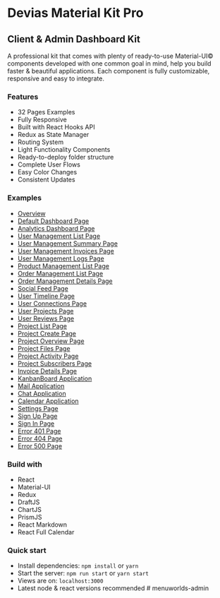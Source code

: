 # Devias Material Kit Pro

## Client & Admin Dashboard Kit

A professional kit that comes with plenty of ready-to-use Material-UI© components developed with one common goal in mind, help you build faster & beautiful applications. Each component is fully customizable, responsive and easy to integrate.

### Features

- 32 Pages Examples
- Fully Responsive
- Built with React Hooks API
- Redux as State Manager
- Routing System
- Light Functionality Components
- Ready-to-deploy folder structure
- Complete User Flows
- Easy Color Changes
- Consistent Updates

### Examples

- [Overview](https://react-material-kit.devias.io/overview)
- [Default Dashboard Page](https://react-material-kit.devias.io/dashboards/default)
- [Analytics Dashboard Page](https://react-material-kit.devias.io/dashboards/analytics)
- [User Management List Page](https://react-material-kit.devias.io/management/customers)
- [User Management Summary Page](https://react-material-kit.devias.io/management/customers/1/summary)
- [User Management Invoices Page](https://react-material-kit.devias.io/management/customers/1/invoices)
- [User Management Logs Page](https://react-material-kit.devias.io/management/customers/1/logs)
- [Product Management List Page](https://react-material-kit.devias.io/management/projects)
- [Order Management List Page](https://react-material-kit.devias.io/management/orders)
- [Order Management Details Page](https://react-material-kit.devias.io/management/orders/1)
- [Social Feed Page](https://react-material-kit.devias.io/social-feed)
- [User Timeline Page](https://react-material-kit.devias.io/profile/1/timeline)
- [User Connections Page](https://react-material-kit.devias.io/profile/1/connections)
- [User Projects Page](https://react-material-kit.devias.io/profile/1/projects)
- [User Reviews Page](https://react-material-kit.devias.io/profile/1/reviews)
- [Project List Page](https://react-material-kit.devias.io/projects)
- [Project Create Page](https://react-material-kit.devias.io/projects/create)
- [Project Overview Page](https://react-material-kit.devias.io/projects/1/overview)
- [Project Files Page](https://react-material-kit.devias.io/projects/1/files)
- [Project Activity Page](https://react-material-kit.devias.io/projects/1/activity)
- [Project Subscribers Page](https://react-material-kit.devias.io/projects/1/subscribers)
- [Invoice Details Page](https://react-material-kit.devias.io/invoices/1)
- [KanbanBoard Application](https://react-material-kit.devias.io/kanban-board)
- [Mail Application](https://react-material-kit.devias.io/mail)
- [Chat Application](https://react-material-kit.devias.io/chat)
- [Calendar Application](https://react-material-kit.devias.io/calendar)
- [Settings Page](https://react-material-kit.devias.io/settings)
- [Sign Up Page](https://react-material-kit.devias.io/auth/register)
- [Sign In Page](https://react-material-kit.devias.io/auth/login)
- [Error 401 Page](https://react-material-kit.devias.io/errors/error-401)
- [Error 404 Page](https://react-material-kit.devias.io/errors/error-404)
- [Error 500 Page](https://react-material-kit.devias.io/errors/error-500)

### Build with

- React
- Material-UI
- Redux
- DraftJS
- ChartJS
- PrismJS
- React Markdown
- React Full Calendar

### Quick start

- Install dependencies: `npm install` or `yarn`
- Start the server: `npm run start` or `yarn start`
- Views are on: `localhost:3000`
- Latest node & react versions recommended
#   m e n u w o r l d s - a d m i n  
 